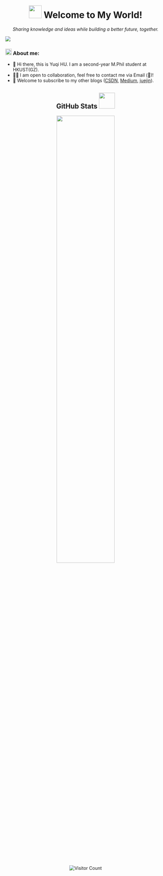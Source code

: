 
<h1 align="center"> <img src="https://i.giphy.com/YqFACC5oHsyy3l31k1.gif" width="40" /> Welcome to My World! </h1>

<p align="center">
  <i>Sharing knowledge and ideas while building a better future, together.</i>
</p>


<img src="https://readme-typing-svg.herokuapp.com/?lines=Welcome%20visitors!;I%20am%20Yuqi%20HU!&font=Roboto" />

### <img alt="GIF" src="https://github.com/TheDudeThatCode/TheDudeThatCode/blob/master/Assets/hmm.gif" width="20" /> About me: 

- 👋 Hi there, this is Yuqi HU. I am a second-year M.Phil student at HKUST(GZ).
- 🤝🏻 I am open to collaboration, feel free to contact me via Email (📧)!
- 🌟 Welcome to subscribe to my other blogs ([CSDN](https://blog.csdn.net/qq_45776432), [Medium](https://medium.com/@hyqale1024), [juejin](https://juejin.cn/user/1416638117190264)).


<h2 align="center">GitHub Stats <img src="https://media.giphy.com/media/mGcNjsfWAjY5AEZNw6/giphy.gif" width="50"></h2>

<p align="center">
  <img src="http://github-profile-summary-cards.vercel.app/api/cards/profile-details?username=ALEEEHU&theme=transparent" width="60%" >
</p>


<p align="center">
  <img src="https://komarev.com/ghpvc/?username=ALEEEHU&color=grey" alt="Visitor Count">
</p>








